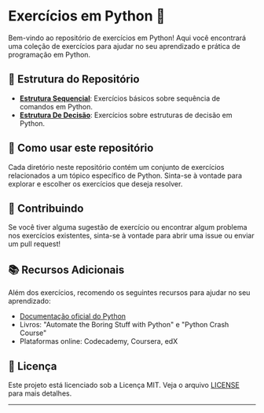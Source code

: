 # Exercícios em Python 🐍

Bem-vindo ao repositório de exercícios em Python! Aqui você encontrará uma coleção de exercícios para ajudar no seu aprendizado e prática de programação em Python.

## 📁 Estrutura do Repositório

- **[Estrutura Sequencial](./Estrutura%20Sequencial/exercicios.md)**: Exercícios básicos sobre sequência de comandos em Python.
- **[Estrutura De Decisão](./Estrutura%20De%20Decisao/exercicios.md)**: Exercícios sobre estruturas de decisão em Python.

## 🚀 Como usar este repositório

Cada diretório neste repositório contém um conjunto de exercícios relacionados a um tópico específico de Python. Sinta-se à vontade para explorar e escolher os exercícios que deseja resolver.

## 📝 Contribuindo

Se você tiver alguma sugestão de exercício ou encontrar algum problema nos exercícios existentes, sinta-se à vontade para abrir uma issue ou enviar um pull request!

## 📚 Recursos Adicionais

Além dos exercícios, recomendo os seguintes recursos para ajudar no seu aprendizado:

- [Documentação oficial do Python](https://docs.python.org/3/)
- Livros: "Automate the Boring Stuff with Python" e "Python Crash Course"
- Plataformas online: Codecademy, Coursera, edX

## 📜 Licença

Este projeto está licenciado sob a Licença MIT. Veja o arquivo [LICENSE](LICENSE) para mais detalhes.

---
